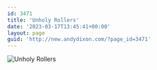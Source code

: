 ```yaml
---
id: 3471
title: 'Unholy Rollers'
date: '2023-03-17T13:45:41+00:00'
layout: page
guid: 'http://new.andydixon.com/?page_id=3471'
---
```


![Unholy Rollers](https://i0.wp.com/assets.g8x2.ldn.idrivee2-23.com/posters/Unholy%20Rollers%2001.jpg?w=1200&ssl=1 "Unholy Rollers")